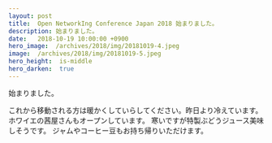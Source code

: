 ```yaml
---
layout: post
title:  Open NetworkIng Conference Japan 2018 始まりました。
description: 始まりました。
date:   2018-10-19 10:00:00 +0900
hero_image:  /archives/2018/img/20181019-4.jpeg
image:  /archives/2018/img/20181019-5.jpeg
hero_height:  is-middle
hero_darken:  true
---
```

始まりました。

これから移動される方は暖かくしていらしてください。昨日より冷えています。
ホワイエの茜屋さんもオープンしています。
寒いですが特製ぶどうジュース美味しそうです。
ジャムやコーヒー豆もお持ち帰りいただけます。